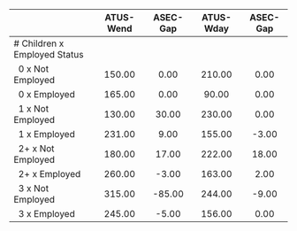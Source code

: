
|                      |    ATUS-Wend |     ASEC-Gap |    ATUS-Wday |     ASEC-Gap |
| -------------------- | :----------: | :----------: | :----------: | :----------: |
| # Children x Employed Status |              |              |              |              |
| &nbsp;&nbsp;0 x Not Employed |       150.00 |         0.00 |       210.00 |         0.00 |
| &nbsp;&nbsp;0 x Employed |       165.00 |         0.00 |        90.00 |         0.00 |
| &nbsp;&nbsp;1 x Not Employed |       130.00 |        30.00 |       230.00 |         0.00 |
| &nbsp;&nbsp;1 x Employed |       231.00 |         9.00 |       155.00 |        -3.00 |
| &nbsp;&nbsp;2+ x Not Employed |       180.00 |        17.00 |       222.00 |        18.00 |
| &nbsp;&nbsp;2+ x Employed |       260.00 |        -3.00 |       163.00 |         2.00 |
| &nbsp;&nbsp;3 x Not Employed |       315.00 |       -85.00 |       244.00 |        -9.00 |
| &nbsp;&nbsp;3 x Employed |       245.00 |        -5.00 |       156.00 |         0.00 |

